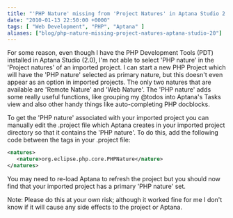 ```yaml
---
title: "'PHP Nature' missing from 'Project Natures' in Aptana Studio 2.0"
date: "2010-01-13 22:50:00 +0000"
tags: [ "Web Development", "PHP", "Aptana" ]
aliases: ["blog/php-nature-missing-project-natures-aptana-studio-20"]
---
```

For some reason, even though I have the PHP Development Tools (PDT) installed in Aptana Studio (2.0), I'm not able to select 'PHP nature' in the 'Project natures' of an imported project. I can start a new PHP Project which will have the 'PHP nature' selected as primary nature, but this doesn't even appear as an option in imported projects. The only two natures that are available are 'Remote Nature' and 'Web Nature'. The 'PHP nature' adds some really useful functions, like grouping my @todos into Aptana's Tasks view and also other handy things like auto-completing PHP docblocks.

<!--more-->

To get the 'PHP nature' associated with your imported project you can manually edit the .project file which Aptana creates in your imported project directory so that it contains the 'PHP nature'. To do this, add the following code between the <natures> tags in your .project file:

```xml
<natures>
   <nature>org.eclipse.php.core.PHPNature</nature>     
</natures>
```

You may need to re-load Aptana to refresh the project but you should now find that your imported project has a primary 'PHP nature' set.

Note: Please do this at your own risk; although it worked fine for me I don't know if it will cause any side effects to the project or Aptana.